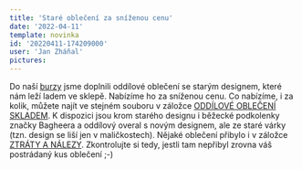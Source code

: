 ```yaml
---
title: 'Staré oblečení za sníženou cenu'
date: '2022-04-11'
template: novinka
id: '20220411-174209000'
user: 'Jan Zháňal'
pictures:
---
```

Do naší [burzy](http://docs.google.com/spreadsheets/d/1F74M_V9lb9qEcTbabt8ADfQs9e6pY5PzRIq5fZFzOlg/edit#gid=0) jsme doplnili oddílové oblečení se starým designem, které nám leží ladem ve sklepě. Nabízíme ho za sníženou cenu. Co nabízíme, i za kolik, můžete najít ve stejném souboru v záložce [ODDÍLOVÉ OBLEČENÍ SKLADEM](http://docs.google.com/spreadsheets/d/1F74M_V9lb9qEcTbabt8ADfQs9e6pY5PzRIq5fZFzOlg/edit#gid=1571297720).
K dispozici jsou krom starého designu i běžecké podkolenky značky Bagheera a oddílový overal s novým designem, ale ze staré várky (tzn. design se liší jen v maličkostech).
Nějaké oblečení přibylo i v záložce [ZTRÁTY A NÁLEZY](http://docs.google.com/spreadsheets/d/1F74M_V9lb9qEcTbabt8ADfQs9e6pY5PzRIq5fZFzOlg/edit#gid=202258423). Zkontrolujte si tedy, jestli tam nepřibyl zrovna váš postrádaný kus oblečení ;-)

